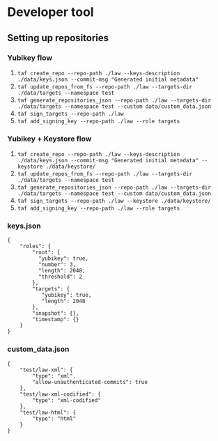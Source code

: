 # Developer tool

## Setting up repositories

### Yubikey flow

1. `taf create_repo --repo-path ./law --keys-description ./data/keys.json --commit-msg "Generated initial metadata"`
1. `taf update_repos_from_fs --repo-path ./law --targets-dir ./data/targets --namespace test`
1. `taf generate_repositories_json --repo-path ./law --targets-dir ./data/targets --namespace test --custom data/custom_data.json`
1. `taf sign_targets --repo-path ./law`
1. `taf add_signing_key --repo-path ./law --role targets`

### Yubikey + Keystore flow

1. `taf create_repo --repo-path ./law --keys-description ./data/keys.json --commit-msg "Generated initial metadata" --keystore ./data/keystore/`
1. `taf update_repos_from_fs --repo-path ./law --targets-dir ./data/targets --namespace test`
1. `taf generate_repositories_json --repo-path ./law --targets-dir ./data/targets --namespace test --custom data/custom_data.json`
1. `taf sign_targets --repo-path ./law --keystore ./data/keystore/`
1. `taf add_signing_key --repo-path ./law --role targets`

### keys.json

```
{
    "roles": {
        "root": {
          "yubikey": true,
          "number": 3,
          "length": 2048,
          "threshold": 2
        },
        "targets": {
           "yubikey": true,
           "length": 2048
        },
        "snapshot": {},
        "timestamp": {}
    }
}
```

### custom_data.json

```
{
    "test/law-xml": {
        "type": "xml",
        "allow-unauthenticated-commits": true
    },
    "test/law-xml-codified": {
        "type": "xml-codified"
    },
    "test/law-html": {
        "type": "html"
    }
}
```
